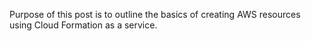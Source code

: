 Purpose of this post is to outline the basics of creating AWS resources using Cloud Formation as a service.
